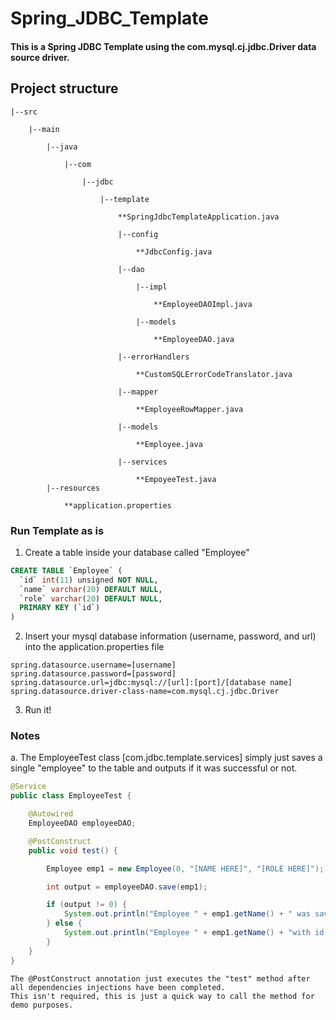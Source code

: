 # Spring_JDBC_Template
#### This is a Spring JDBC Template using the com.mysql.cj.jdbc.Driver data source driver. 

## Project structure 

```
|--src

	|--main
	
		|--java
		
			|--com
			
				|--jdbc
				
					|--template
					
						**SpringJdbcTemplateApplication.java
						
						|--config
						
							**JdbcConfig.java
							
						|--dao
						
							|--impl
							
								**EmployeeDAOImpl.java
								
							|--models
							
								**EmployeeDAO.java
								
						|--errorHandlers
						
							**CustomSQLErrorCodeTranslator.java
							
						|--mapper
						
							**EmployeeRowMapper.java
							
						|--models
						
							**Employee.java
							
						|--services
						
							**EmpoyeeTest.java
		|--resources
		
			**application.properties
```
							
### Run Template as is

1. Create a table inside your database called "Employee"

```sql
CREATE TABLE `Employee` (
  `id` int(11) unsigned NOT NULL,
  `name` varchar(20) DEFAULT NULL,
  `role` varchar(20) DEFAULT NULL,
  PRIMARY KEY (`id`)
)	
```

2. Insert your mysql database information (username, password, and url) into the application.properties file
					
```properties
spring.datasource.username=[username]
spring.datasource.password=[password]
spring.datasource.url=jdbc:mysql://[url]:[port]/[database name]
spring.datasource.driver-class-name=com.mysql.cj.jdbc.Driver

```

3. Run it! 

### Notes

a. The EmployeeTest class [com.jdbc.template.services] simply just saves a single "employee" to the table and outputs if it was successful or not.

```java
@Service
public class EmployeeTest {

	@Autowired
	EmployeeDAO employeeDAO;

	@PostConstruct
	public void test() {

		Employee emp1 = new Employee(0, "[NAME HERE]", "[ROLE HERE]");

		int output = employeeDAO.save(emp1);

		if (output != 0) {
			System.out.println("Employee " + emp1.getName() + " was saved successfully with id: " + emp1.getId());
		} else {
			System.out.println("Employee " + emp1.getName() + "with id: " + emp1.getId() + " could not be saved.");
		}
	}
}
```

	The @PostConstruct annotation just executes the "test" method after all dependencies injections have been completed. 
	This isn't required, this is just a quick way to call the method for demo purposes. 